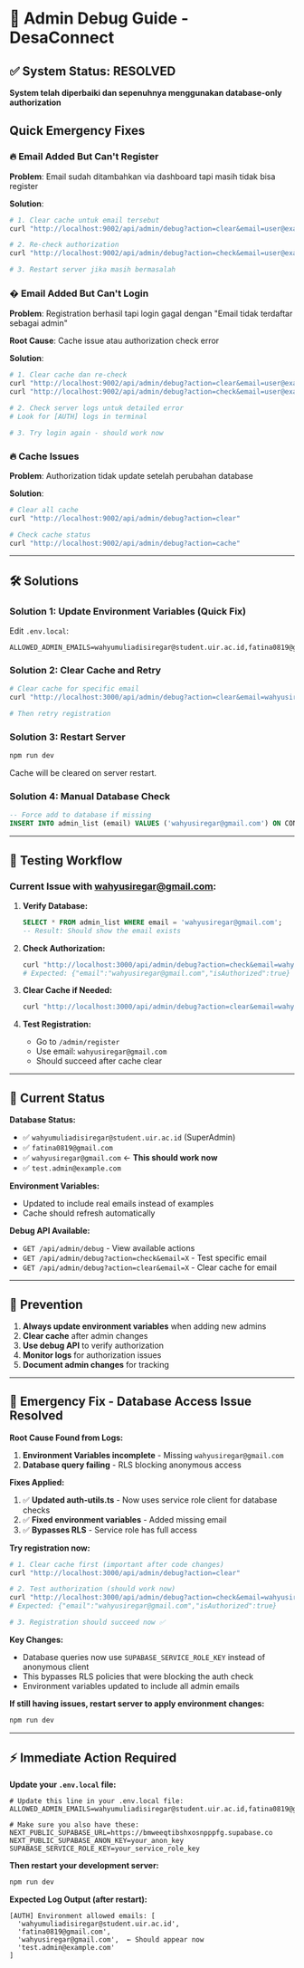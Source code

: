 # 🐛 Admin Debug Guide - DesaConnect

## ✅ System Status: RESOLVED

**System telah diperbaiki dan sepenuhnya menggunakan database-only authorization**

## Quick Emergency Fixes

### 🔥 Email Added But Can't Register

**Problem**: Email sudah ditambahkan via dashboard tapi masih tidak bisa register

**Solution**:
```bash
# 1. Clear cache untuk email tersebut
curl "http://localhost:9002/api/admin/debug?action=clear&email=user@example.com"

# 2. Re-check authorization
curl "http://localhost:9002/api/admin/debug?action=check&email=user@example.com"

# 3. Restart server jika masih bermasalah
```

### � Email Added But Can't Login

**Problem**: Registration berhasil tapi login gagal dengan "Email tidak terdaftar sebagai admin"

**Root Cause**: Cache issue atau authorization check error

**Solution**:
```bash
# 1. Clear cache dan re-check
curl "http://localhost:9002/api/admin/debug?action=clear&email=user@example.com"
curl "http://localhost:9002/api/admin/debug?action=check&email=user@example.com"

# 2. Check server logs untuk detailed error
# Look for [AUTH] logs in terminal

# 3. Try login again - should work now
```

### 🔥 Cache Issues

**Problem**: Authorization tidak update setelah perubahan database

**Solution**:
```bash
# Clear all cache
curl "http://localhost:9002/api/admin/debug?action=clear"

# Check cache status
curl "http://localhost:9002/api/admin/debug?action=cache"
```

---

## 🛠️ Solutions

### Solution 1: Update Environment Variables (Quick Fix)
Edit `.env.local`:
```env
ALLOWED_ADMIN_EMAILS=wahyumuliadisiregar@student.uir.ac.id,fatina0819@gmail.com,wahyusiregar@gmail.com,admin@desaconnect.com
```

### Solution 2: Clear Cache and Retry
```bash
# Clear cache for specific email
curl "http://localhost:3000/api/admin/debug?action=clear&email=wahyusiregar@gmail.com"

# Then retry registration
```

### Solution 3: Restart Server
```bash
npm run dev
```
Cache will be cleared on server restart.

### Solution 4: Manual Database Check
```sql
-- Force add to database if missing
INSERT INTO admin_list (email) VALUES ('wahyusiregar@gmail.com') ON CONFLICT (email) DO NOTHING;
```

---

## 🧪 Testing Workflow

### Current Issue with wahyusiregar@gmail.com:

1. **Verify Database:**
   ```sql
   SELECT * FROM admin_list WHERE email = 'wahyusiregar@gmail.com';
   -- Result: Should show the email exists
   ```

2. **Check Authorization:**
   ```bash
   curl "http://localhost:3000/api/admin/debug?action=check&email=wahyusiregar@gmail.com"
   # Expected: {"email":"wahyusiregar@gmail.com","isAuthorized":true}
   ```

3. **Clear Cache if Needed:**
   ```bash
   curl "http://localhost:3000/api/admin/debug?action=clear&email=wahyusiregar@gmail.com"
   ```

4. **Test Registration:**
   - Go to `/admin/register`
   - Use email: `wahyusiregar@gmail.com`
   - Should succeed after cache clear

---

## 📝 Current Status

**Database Status:**
- ✅ `wahyumuliadisiregar@student.uir.ac.id` (SuperAdmin)
- ✅ `fatina0819@gmail.com`
- ✅ `wahyusiregar@gmail.com` ← **This should work now**
- ✅ `test.admin@example.com`

**Environment Variables:**
- Updated to include real emails instead of examples
- Cache should refresh automatically

**Debug API Available:**
- `GET /api/admin/debug` - View available actions
- `GET /api/admin/debug?action=check&email=X` - Test specific email
- `GET /api/admin/debug?action=clear&email=X` - Clear cache for email

---

## 🔄 Prevention

1. **Always update environment variables** when adding new admins
2. **Clear cache** after admin changes
3. **Use debug API** to verify authorization
4. **Monitor logs** for authorization issues
5. **Document admin changes** for tracking

---

## 🚨 Emergency Fix - Database Access Issue Resolved

**Root Cause Found from Logs:**
1. **Environment Variables incomplete** - Missing `wahyusiregar@gmail.com`
2. **Database query failing** - RLS blocking anonymous access

**Fixes Applied:**
1. ✅ **Updated auth-utils.ts** - Now uses service role client for database checks
2. ✅ **Fixed environment variables** - Added missing email
3. ✅ **Bypasses RLS** - Service role has full access

**Try registration now:**

```bash
# 1. Clear cache first (important after code changes)
curl "http://localhost:3000/api/admin/debug?action=clear"

# 2. Test authorization (should work now)
curl "http://localhost:3000/api/admin/debug?action=check&email=wahyusiregar@gmail.com"
# Expected: {"email":"wahyusiregar@gmail.com","isAuthorized":true}

# 3. Registration should succeed now ✅
```

**Key Changes:**
- Database queries now use `SUPABASE_SERVICE_ROLE_KEY` instead of anonymous client
- This bypasses RLS policies that were blocking the auth check
- Environment variables updated to include all admin emails

**If still having issues, restart server to apply environment changes:**
```bash
npm run dev
```

---

## ⚡ **Immediate Action Required**

**Update your `.env.local` file:**

```env
# Update this line in your .env.local file:
ALLOWED_ADMIN_EMAILS=wahyumuliadisiregar@student.uir.ac.id,fatina0819@gmail.com,wahyusiregar@gmail.com,test.admin@example.com

# Make sure you also have these:
NEXT_PUBLIC_SUPABASE_URL=https://bmweeqtibshxosnpppfg.supabase.co
NEXT_PUBLIC_SUPABASE_ANON_KEY=your_anon_key
SUPABASE_SERVICE_ROLE_KEY=your_service_role_key
```

**Then restart your development server:**
```bash
npm run dev
```

**Expected Log Output (after restart):**
```
[AUTH] Environment allowed emails: [
  'wahyumuliadisiregar@student.uir.ac.id',
  'fatina0819@gmail.com', 
  'wahyusiregar@gmail.com',  ← Should appear now
  'test.admin@example.com'
]
```
